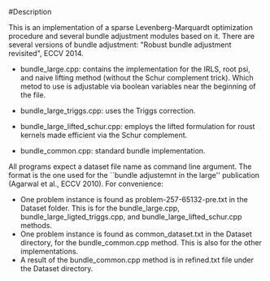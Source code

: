 #Description

This is an implementation of a sparse Levenberg-Marquardt optimization
procedure and several bundle adjustment modules based on it. There are several
versions of bundle adjustment: "Robust bundle adjustment revisited", ECCV 2014.

* bundle_large.cpp: contains the implementation for the IRLS, root psi, and naive lifting method (without the Schur complement trick). Which metod to use is adjustable via boolean variables near the beginning of the file.

* bundle_large_triggs.cpp: uses the Triggs correction.

* bundle_large_lifted_schur.cpp: employs the lifted formulation for roust kernels made efficient via the Schur complement.

* bundle_common.cpp: standard bundle implementation.

All programs expect a dataset file name as command line argument. The format is the one used for the ``bundle adjustemnt in the large'' publication (Agarwal et al., ECCV 2010). For convenience:
* One problem instance is found as problem-257-65132-pre.txt in the Dataset folder. This is for the bundle_large.cpp, bundle_large_ligted_triggs.cpp, and bundle_large_lifted_schur.cpp methods.
* One problem instance is found as common_dataset.txt in the Dataset directory, for the bundle_common.cpp method. This is also for the other implementations. 
* A result of the bundle_common.cpp method is in refined.txt file under the Dataset directory. 


